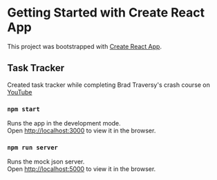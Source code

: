 # Getting Started with Create React App

This project was bootstrapped with [Create React App](https://github.com/facebook/create-react-app).

## Task Tracker

Created task tracker while completing Brad Traversy's crash course on [YouTube](https://youtu.be/w7ejDZ8SWv8 "YouTube")

### `npm start`

Runs the app in the development mode.\
Open [http://localhost:3000](http://localhost:3000) to view it in the browser.

### `npm run server`

Runs the mock json server.\
Open [http://localhost:5000](http://localhost:5000) to view it in the browser.